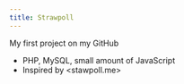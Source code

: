 ```yaml
---
title: Strawpoll
---
```


My first project on my GitHub

- PHP, MySQL, small amount of JavaScript
- Inspired by <stawpoll.me>

<!-- TODO add a link to this post in my palau blog post -->
